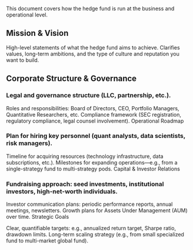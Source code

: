 This document covers how the hedge fund is run at the business and operational level.

## Mission & Vision
High-level statements of what the hedge fund aims to achieve.
Clarifies values, long-term ambitions, and the type of culture and reputation you want to build.
## Corporate Structure & Governance

### Legal and governance structure (LLC, partnership, etc.).
Roles and responsibilities: Board of Directors, CEO, Portfolio Managers, Quantitative Researchers, etc.
Compliance framework (SEC registration, regulatory compliance, legal counsel involvement).
Operational Roadmap

### Plan for hiring key personnel (quant analysts, data scientists, risk managers).
Timeline for acquiring resources (technology infrastructure, data subscriptions, etc.).
Milestones for expanding operations—e.g., from a single-strategy fund to multi-strategy pods.
Capital & Investor Relations

### Fundraising approach: seed investments, institutional investors, high-net-worth individuals.
Investor communication plans: periodic performance reports, annual meetings, newsletters.
Growth plans for Assets Under Management (AUM) over time.
Strategic Goals

Clear, quantifiable targets: e.g., annualized return target, Sharpe ratio, drawdown limits.
Long-term scaling strategy (e.g., from small specialized fund to multi-market global fund).
